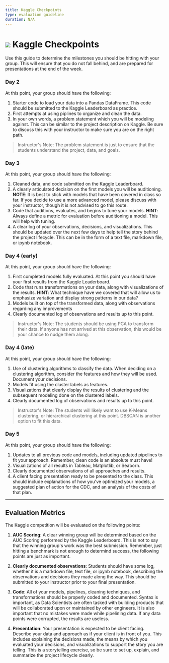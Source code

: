 ```yaml
---
title: Kaggle Checkpoints
type: evaluation guideline
duration: N/A
---
```


# ![](https://ga-dash.s3.amazonaws.com/production/assets/logo-9f88ae6c9c3871690e33280fcf557f33.png) Kaggle Checkpoints


Use this guide to determine the milestones you should be hitting with your group. This will ensure that you do not fall behind, and are prepared for presentations at the end of the week.

### Day 2

At this point, your group should have the following:

1. Starter code to load your data into a Pandas DataFrame. This code should be submitted to the Kaggle Leaderboard as practice.
1. First attempts at using piplines to organize and clean the data.
1. In your own words, a problem statement which you will be modeling against. This can be similar to the project description on Kaggle. Be sure to discuss this with your instructor to make sure you are on the right path.
> Instructor's Note: The problem statement is just to ensure that the students understand the project, data, and goals.

### Day 3

At this point, your group should have the following:

1. Cleaned data, and code submitted on the Kaggle Leaderboard.
1. A clearly articulated decision on the first models you will be auditioning. **NOTE**: It is best to stick with models that have been covered in class so far. If you decide to use a more advanced model, please discuss with your instructor, though it is not advised to go this route.
1. Code that auditions, evaluates, and begins to tune your models. **HINT**: Always define a metric for evaluation before auditioning a model. This will help with tuning.
1. A clear log of your observations, decisions, and visualizations. This should be updated over the next few days to help tell the story behind the project lifecycle. This can be in the form of a text file, markdown file, or ipynb notebook.

### Day 4 (early)

At this point, your group should have the following:

1. First completed models fully evaluated. At this point you should have your first results from the Kaggle Leaderboard.
1. Code that runs transformations on your data, along with visualizations of the results. **HINT**: What technique have we covered that will allow us to emphasize variation and display strong patterns in our data?
1. Models built on top of the transformed data, along with observations regarding any improvements
1. Clearly documented log of observations and results up to this point.

> Instructor's Note: The students should be using PCA to transform their data. If anyone has not arrived at this observation, this would be your chance to nudge them along.

### Day 4 (late)

At this point, your group should have the following:

1. Use of clustering algorithms to classify the data. When deciding on a clustering algorithm, consider the features and how they will be used. Document your decisions.
1. Models fit using the cluster labels as features.
1. Visualizations that clearly display the results of clustering and the subsequent modeling done on the clustered labels.
1. Clearly documented log of observations and results up to this point.

> Instructor's Note: The students will likely want to use K-Means clustering, or hierarchical clustering at this point. DBSCAN is another option to fit this data.


### Day 5

At this point, your group should have the following:

1. Updates to all previous code and models, including updated pipelines to fit your approach. Remember, clean code is an absolute must have!
1. Visualizations of all results in Tableau, Matplotlib, or Seaborn.
1. Clearly documented observations of all approaches and results.
1. A client facing presentation ready to be presented to the class. This should include explanations of how you've optimized your models, a suggested plan of action for the CDC, and an analysis of the costs of that plan.

---

## Evaluation Metrics

The Kaggle competition will be evaluated on the following points:

1. **AUC Scoring**: A clear winning group will be determined based on the AUC Scoring performed by the Kaggle Leaderboard. This is not to say that the winning group's work was the best submission. Remember, just hitting a benchmark is not enough to determind success, the following points are just as important.

2. **Clearly documented observations**: Students should have some log, whether it is a markdown file, text file, or ipynb notebook, describing the observations and decisions they made along the way. This should be submitted to your instructor prior to your final presentation.

3. **Code**: All of your models, pipelines, cleaning techniques, and transformations should be properly coded and documented. Syntax is important, as Data Scientists are often tasked with building products that will be collaborated upon or maintained by other engineers. It is also important that no mistakes were made while pipelining data. If any data points were corrupted, the results are useless.

4. **Presentation**: Your presentation is expected to be client facing. Describe your data and approach as if your client is in front of you. This includes explaining the decisions made, the means by which you evaluated your decisions, and visualizations to support the story you are telling. This is a storytelling exercise, so be sure to set up, explain, and summarize the project lifecycle clearly. 
